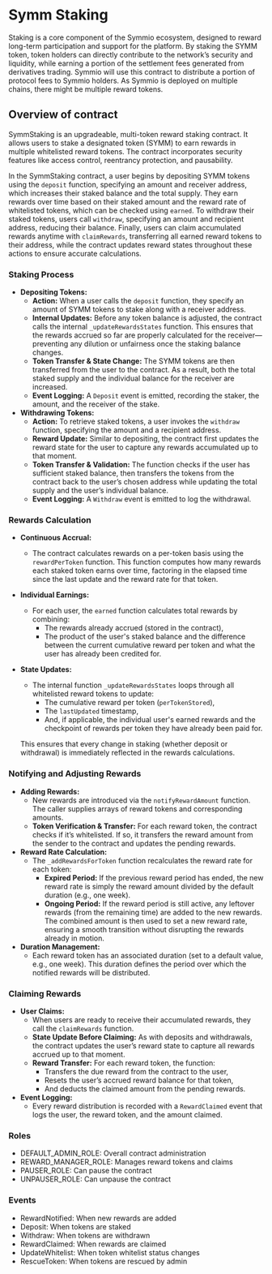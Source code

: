 # Symm Staking

Staking is a core component of the Symmio ecosystem, designed to reward long-term participation and support for the platform. By staking the SYMM token, token holders can directly contribute to the network’s security and liquidity, while earning a portion of the settlement fees generated from derivatives trading. Symmio will use this contract to distribute a portion of protocol fees to Symmio holders. As Symmio is deployed on multiple chains, there might be multiple reward tokens.

## Overview of contract

SymmStaking is an upgradeable, multi-token reward staking contract. It allows users to stake a designated token (SYMM) to earn rewards in multiple whitelisted reward tokens. The contract incorporates security features like access control, reentrancy protection, and pausability.

In the SymmStaking contract, a user begins by depositing SYMM tokens using the `deposit` function, specifying an amount and receiver address, which increases their staked balance and the total supply. They earn rewards over time based on their staked amount and the reward rate of whitelisted tokens, which can be checked using `earned`. To withdraw their staked tokens, users call `withdraw`, specifying an amount and recipient address, reducing their balance. Finally, users can claim accumulated rewards anytime with `claimRewards`, transferring all earned reward tokens to their address, while the contract updates reward states throughout these actions to ensure accurate calculations.

### Staking Process

* **Depositing Tokens:**
  * **Action:** When a user calls the `deposit` function, they specify an amount of SYMM tokens to stake along with a receiver address.
  * **Internal Updates:** Before any token balance is adjusted, the contract calls the internal `_updateRewardsStates` function. This ensures that the rewards accrued so far are properly calculated for the receiver—preventing any dilution or unfairness once the staking balance changes.
  * **Token Transfer & State Change:** The SYMM tokens are then transferred from the user to the contract. As a result, both the total staked supply and the individual balance for the receiver are increased.
  * **Event Logging:** A `Deposit` event is emitted, recording the staker, the amount, and the receiver of the stake.
* **Withdrawing Tokens:**
  * **Action:** To retrieve staked tokens, a user invokes the `withdraw` function, specifying the amount and a recipient address.
  * **Reward Update:** Similar to depositing, the contract first updates the reward state for the user to capture any rewards accumulated up to that moment.
  * **Token Transfer & Validation:** The function checks if the user has sufficient staked balance, then transfers the tokens from the contract back to the user’s chosen address while updating the total supply and the user’s individual balance.
  * **Event Logging:** A `Withdraw` event is emitted to log the withdrawal.

### Rewards Calculation

* **Continuous Accrual:**

  * The contract calculates rewards on a per-token basis using the `rewardPerToken` function. This function computes how many rewards each staked token earns over time, factoring in the elapsed time since the last update and the reward rate for that token.
* **Individual Earnings:**

  * For each user, the `earned` function calculates total rewards by combining:
    * The rewards already accrued (stored in the contract),
    * The product of the user's staked balance and the difference between the current cumulative reward per token and what the user has already been credited for.
* **State Updates:**

  * The internal function `_updateRewardsStates` loops through all whitelisted reward tokens to update:
    * The cumulative reward per token (`perTokenStored`),
    * The `lastUpdated` timestamp,
    * And, if applicable, the individual user's earned rewards and the checkpoint of rewards per token they have already been paid for.

  This ensures that every change in staking (whether deposit or withdrawal) is immediately reflected in the rewards calculations.

### Notifying and Adjusting Rewards

* **Adding Rewards:**
  * New rewards are introduced via the `notifyRewardAmount` function. The caller supplies arrays of reward tokens and corresponding amounts.
  * **Token Verification & Transfer:** For each reward token, the contract checks if it’s whitelisted. If so, it transfers the reward amount from the sender to the contract and updates the pending rewards.
* **Reward Rate Calculation:**
  * The `_addRewardsForToken` function recalculates the reward rate for each token:
    * **Expired Period:** If the previous reward period has ended, the new reward rate is simply the reward amount divided by the default duration (e.g., one week).
    * **Ongoing Period:** If the reward period is still active, any leftover rewards (from the remaining time) are added to the new rewards. The combined amount is then used to set a new reward rate, ensuring a smooth transition without disrupting the rewards already in motion.
* **Duration Management:**
  * Each reward token has an associated duration (set to a default value, e.g., one week). This duration defines the period over which the notified rewards will be distributed.

### Claiming Rewards

* **User Claims:**
  * When users are ready to receive their accumulated rewards, they call the `claimRewards` function.
  * **State Update Before Claiming:** As with deposits and withdrawals, the contract updates the user’s reward state to capture all rewards accrued up to that moment.
  * **Reward Transfer:** For each reward token, the function:
    * Transfers the due reward from the contract to the user,
    * Resets the user’s accrued reward balance for that token,
    * And deducts the claimed amount from the pending rewards.
* **Event Logging:**
  * Every reward distribution is recorded with a `RewardClaimed` event that logs the user, the reward token, and the amount claimed.

### Roles

* DEFAULT_ADMIN_ROLE: Overall contract administration
* REWARD_MANAGER_ROLE: Manages reward tokens and claims
* PAUSER_ROLE: Can pause the contract
* UNPAUSER_ROLE: Can unpause the contract

### Events

* RewardNotified: When new rewards are added
* Deposit: When tokens are staked
* Withdraw: When tokens are withdrawn
* RewardClaimed: When rewards are claimed
* UpdateWhitelist: When token whitelist status changes
* RescueToken: When tokens are rescued by admin
